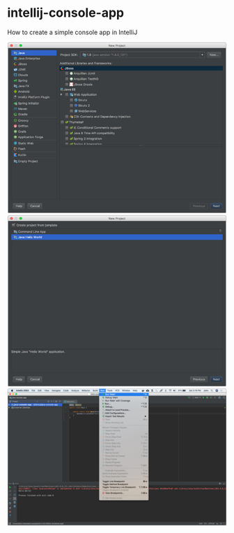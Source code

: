 # intellij-console-app
How to create a simple console app in IntelliJ

![Alt text](image-001.jpg?raw=true "Step 1")
![Alt text](image-002.jpg?raw=true "Step 2")
![Alt text](image-003.jpg?raw=true "Step 3")
